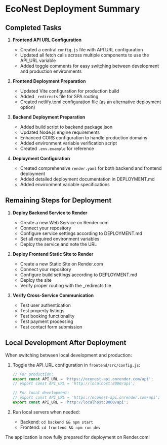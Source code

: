 # EcoNest Deployment Summary

## Completed Tasks

1. **Frontend API URL Configuration**
   - Created a central `config.js` file with API URL configuration
   - Updated all fetch calls across multiple components to use the API_URL variable
   - Added toggle comments for easy switching between development and production environments

2. **Frontend Deployment Preparation**
   - Updated Vite configuration for production build
   - Added `_redirects` file for SPA routing
   - Created netlify.toml configuration file (as an alternative deployment option)

3. **Backend Deployment Preparation**
   - Added build script to backend package.json
   - Updated Node.js engine requirements
   - Enhanced CORS configuration to handle production domains
   - Added environment variable verification script
   - Created `.env.example` for reference

4. **Deployment Configuration**
   - Created comprehensive `render.yaml` for both backend and frontend deployment
   - Added detailed deployment documentation in DEPLOYMENT.md
   - Added environment variable specifications

## Remaining Steps for Deployment

1. **Deploy Backend Service to Render**
   - Create a new Web Service on Render.com
   - Connect your repository
   - Configure service settings according to DEPLOYMENT.md
   - Set all required environment variables
   - Deploy the service and note the URL

2. **Deploy Frontend Static Site to Render**
   - Create a new Static Site on Render.com
   - Connect your repository
   - Configure build settings according to DEPLOYMENT.md
   - Deploy the site
   - Verify proper routing with the _redirects file

3. **Verify Cross-Service Communication**
   - Test user authentication
   - Test property listings
   - Test booking functionality
   - Test payment processing
   - Test contact form submission

## Local Development After Deployment

When switching between local development and production:

1. Toggle the API_URL configuration in `frontend/src/config.js`:
   ```js
   // For production:
   export const API_URL = 'https://econest-api.onrender.com/api';
   // export const API_URL = 'http://localhost:8000/api';

   // For local development:
   // export const API_URL = 'https://econest-api.onrender.com/api';
   export const API_URL = 'http://localhost:8000/api';
   ```

2. Run local servers when needed:
   - Backend: `cd backend && npm start`
   - Frontend: `cd frontend && npm run dev`

The application is now fully prepared for deployment on Render.com!
